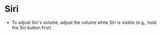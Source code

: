 # Siri

- To adjust Siri's volume, adjust the volume while Siri is visible (e.g., hold the Siri button first)
